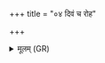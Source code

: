 +++
title = "०४ दिवं च रोह"

+++
<details><summary>मूलम् (GR)</summary>

दिवं च रोह पृथिवीं च रोह  
राष्ट्रं च रोह द्रविणं च रोह ।  
प्रजां च रोहामृतं च रोह  
रोहितेन तन्वं सं स्पृशस्व ॥
</details>